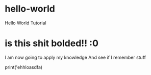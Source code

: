 # hello-world
Hello World Tutorial

# is this shit bolded!! :0

I am now going to apply my knowledge
And see if I remember stuff

print('ehhloasdfa)
